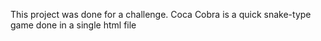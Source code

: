 This project was done for a challenge. 
Coca Cobra is a quick snake-type game done in a single html file

